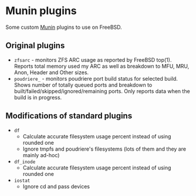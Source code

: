 # Munin plugins

Some custom [Munin](http://munin-monitoring.org/) plugins to use
on FreeBSD.

## Original plugins

* ```zfsarc``` - monitors ZFS ARC usage as reported by FreeBSD
top(1). Reports total memory used my ARC as well as breakdown to
MFU, MRU, Anon, Header and Other sizes.
* ```poudriere_``` - monitors poudriere port build status for
selected build. Shows number of totally queued ports and breakdown
to built/failed/skipped/ignored/remaining ports. Only reports data
when the build is in progress.

## Modifications of standard plugins

* ```df```
  * Calculate accurate filesystem usage percent instead of using rounded one
  * Ignore tmpfs and poudriere's filesystems (lots of them and they are mainly ad-hoc)
* ```df_inode```
  * Calculate accurate filesystem usage percent instead of using rounded one
* ```iostat```
  * Ignore cd and pass devices
